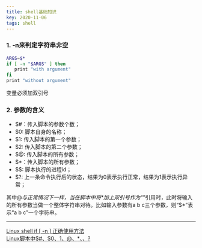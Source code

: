 ```yaml
---
title: shell基础知识
key: 2020-11-06
tags: shell
---
```


### 1. -n来判定字符串非空
```sh
ARGS=$*
if [ -n "$ARGS" ] then
   print "with argument"
fi
print "without argument"
```
变量必须加双引号
### 2. 参数的含义
- $#：传入脚本的参数个数；
- $0: 脚本自身的名称；　　
- $1: 传入脚本的第一个参数；
- $2: 传入脚本的第二个参数；
- $@: 传入脚本的所有参数；
- $*：传入脚本的所有参数；
- $$: 脚本执行的进程id；
- $?: 上一条命令执行后的状态，结果为0表示执行正常，结果为1表示执行异常；

其中$@与$*正常情况下一样，当在脚本中将$*加上双引号作为“$*”引用时，此时将输入的所有参数当做一个整体字符串对待。比如输入参数有a b c三个参数，则“$*”表示“a b c”一个字符串。

----

[Linux shell if [ -n ] 正确使用方法](https://www.cnblogs.com/ariclee/p/6137456.html)  
[Linux脚本中$#、$0、$1、$@、$*、$$、$?](https://www.cnblogs.com/quxiangxiangtiange/p/10290715.html)   

